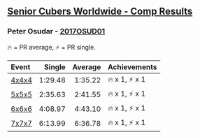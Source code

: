 <style>table {white-space: nowrap;}</style>

## [Senior Cubers Worldwide - Comp Results](/scw-comp/results/)
### Peter Osudar - [2017OSUD01](https://www.worldcubeassociation.org/persons/2017OSUD01)

🔥 = PR average, ⚡ = PR single.

| Event | Single | Average | Achievements|
| :-- | --: | --: | :-- |
| [4x4x4](peter_osudar/444.md) | 1:29.48 | 1:35.22 | 🔥 x 1, ⚡ x 1 |
| [5x5x5](peter_osudar/555.md) | 2:35.63 | 2:41.55 | 🔥 x 1, ⚡ x 1 |
| [6x6x6](peter_osudar/666.md) | 4:08.97 | 4:43.10 | 🔥 x 1, ⚡ x 1 |
| [7x7x7](peter_osudar/777.md) | 6:13.99 | 6:36.78 | 🔥 x 1, ⚡ x 1 |

<!-- Global site tag (gtag.js) - Google Analytics -->
<script async src="https://www.googletagmanager.com/gtag/js?id=UA-86348435-3"></script>
<script>window.dataLayer = window.dataLayer || []; function gtag() {dataLayer.push(arguments);} gtag('js', new Date()); gtag('config', 'UA-86348435-3');</script>
